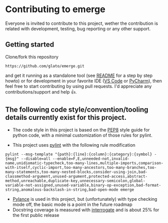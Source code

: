 Contributing to emerge
======================

Everyone is invited to contribute to this project, wether the contribution is related with development, testing, bug reporting or any other support.

## Getting started

Clone/fork this repository
```
https://github.com/glato/emerge.git
```

and get it running as a standalone tool (see [README](README.md) for a step by step howto) or for development in your favorite IDE ([VS Code](https://code.visualstudio.com) or [PyCharm](https://www.jetbrains.com/pycharm/)), then feel free to start contributing by using pull requests. I'd appreciate any contributions/support and help 👍.

## The following code style/convention/tooling details currently exist for this project.

- The code style in this project is based on the [PEP8](https://www.python.org/dev/peps/pep-0008/) style guide for python code, with a minimal customization of those rules for pylint.

- This project uses [pylint](https://pypi.org/project/pylint/) with the following rule modification
```
pylint --msg-template "{path}:{line}:{column}:{category}:{symbol} - {msg}" --disable=all --enable=F,E,unneeded-not,invalid-name,unidiomatic-typecheck,too-many-lines,multiple-imports,comparison-with-itself,cyclic-import,too-many-ancestors,too-many-branches,too-many-statements,too-many-nested-blocks,consider-using-join,bad-classmethod-argument,unused-argument,protected-access,abstract-method,unreachable,duplicate-key,unnecessary-semicolon,global-variable-not-assigned,unused-variable,binary-op-exception,bad-format-string,anomalous-backslash-in-string,bad-open-mode emerge 
```

- [Pylance](https://marketplace.visualstudio.com/items?itemName=ms-python.vscode-pylance) is used in this project, but (unfortunately) with type checking mode off, the basic mode is a point in the future roadmap
- Docstring coverage is measured with [interrogate](https://pypi.org/project/interrogate/) and is about 25% for the first public release
